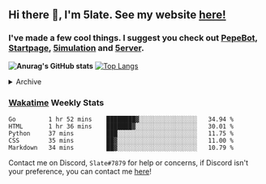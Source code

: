 ## Hi there 👋, I'm 5late. See my website [here!](https://me.slatedev.xyz?sf=gh)
### I've made a few cool things. I suggest you check out [PepeBot](https://github.com/5late/Pepe-Bot), [Startpage](https://github.com/5late/startpage), [5imulation](https://github.com/5late/5imulation) and [5erver](https://github.com/5late/5erver). 

**![Anurag's GitHub stats](https://github-readme-stats.vercel.app/api?username=5late&count_private=true&show_icons=true&theme=tokyonight)**
[![Top Langs](https://github-readme-stats.vercel.app/api/top-langs/?username=5late&theme=ayu-mirage)](https://github.com/anuraghazra/github-readme-stats)

<details>
<summary>Archive</summary>
    
#### [API-Backend](https://github.com/5late/API-Backend)
- Used in xdHacks Mini To Hackathon July 2021 (not maintained)
#### [Yoinkbot](https://github.com/5late/Yoinkbot)
- Archived Discord bot with dozens of fun commands (not maintained)
#### [Startpage](https://github.com/5late/Startpage)
- Fresh and clean dark themed startpage including to-do links, hyperlinks, date and time, and a personal greeting message (partially maintained)

</details>

### [Wakatime](https://wakatime.com/@5late) Weekly Stats

<!--START_SECTION:waka-->
```text
Go         1 hr 52 mins    ████████▓░░░░░░░░░░░░░░░░   34.94 % 
HTML       1 hr 36 mins    ███████▓░░░░░░░░░░░░░░░░░   30.01 % 
Python     37 mins         ███░░░░░░░░░░░░░░░░░░░░░░   11.75 % 
CSS        35 mins         ██▓░░░░░░░░░░░░░░░░░░░░░░   11.00 % 
Markdown   34 mins         ██▓░░░░░░░░░░░░░░░░░░░░░░   10.79 % 
```
<!--END_SECTION:waka-->

Contact me on Discord, ``Slate#7879`` for help or concerns, if Discord isn't your preference, you can contact me [here](https://github.com/5late/5late/issues)!
